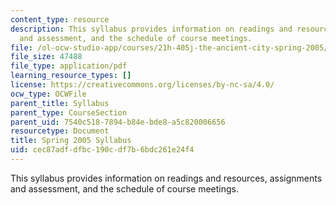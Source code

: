 ```yaml
---
content_type: resource
description: This syllabus provides information on readings and resources, assignments
  and assessment, and the schedule of course meetings.
file: /ol-ocw-studio-app/courses/21h-405j-the-ancient-city-spring-2005/cec87adfdfbc190cdf7b6bdc261e24f4_MIT21H_405Js05_sylls05.pdf
file_size: 47488
file_type: application/pdf
learning_resource_types: []
license: https://creativecommons.org/licenses/by-nc-sa/4.0/
ocw_type: OCWFile
parent_title: Syllabus
parent_type: CourseSection
parent_uid: 7540c518-7894-b84e-bde8-a5c820006656
resourcetype: Document
title: Spring 2005 Syllabus
uid: cec87adf-dfbc-190c-df7b-6bdc261e24f4
---
```

This syllabus provides information on readings and resources, assignments and assessment, and the schedule of course meetings.